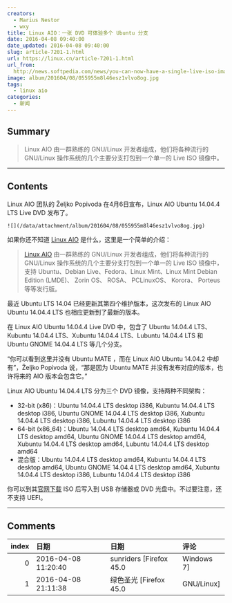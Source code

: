 ```yaml
---
creators:
  - Marius Nestor
  - wxy
title: Linux AIO：一张 DVD 可体验多个 Ubuntu 分支
date: 2016-04-08 09:40:00
date_updated: 2016-04-08 09:40:00
slug: article-7201-1.html
url: https://linux.cn/article-7201-1.html
url_from: 
  http://news.softpedia.com/news/you-can-now-have-a-single-live-iso-image-with-all-the-ubuntu-14-04-4-lts-flavors-502661.shtml
image: album/201604/08/055955m8l46esz1vlvo8og.jpg
tags:
  - linux aio
categories:
  - 新闻
---
```


## Summary

> Linux AIO 由一群熟练的 GNU/Linux 开发者组成，他们将各种流行的 GNU/Linux 操作系统的几个主要分支打包到一个单一的 Live ISO 镜像中。

***

<!-- more -->

## Contents

Linux AIO 团队的 Željko Popivoda 在4月6日宣布，Linux AIO Ubuntu 14.04.4 LTS Live DVD 发布了。

`![](/data/attachment/album/201604/08/055955m8l46esz1vlvo8og.jpg)`

如果你还不知道 [Linux AIO](http://linuxaio.net/) 是什么，这里是一个简单的介绍：

> 
> [Linux AIO](http://linuxaio.net/) 由一群熟练的 GNU/Linux 开发者组成，他们将各种流行的 GNU/Linux 操作系统的几个主要分支打包到一个单一的 Live ISO 镜像中，支持 Ubuntu、Debian Live、Fedora、Linux Mint、Linux Mint Debian Edition (LMDE)、 Zorin OS、 ROSA、 PCLinuxOS、 Korora、 Porteus 等等发行版。
> 
> 
> 

最近 Ubuntu LTS 14.04 已经更新其第四个维护版本，这次发布的 Linux AIO Ubuntu 14.04.4 LTS 也相应更新到了最新的版本。

在 Linux AIO Ubuntu 14.04.4 Live DVD 中，包含了 Ubuntu 14.04.4 LTS、Kubuntu 14.04.4 LTS、Xubuntu 14.04.4 LTS、Lubuntu 14.04.4 LTS 和 Ubuntu GNOME 14.04.4 LTS 等几个分支。

“你可以看到这里并没有 Ubuntu MATE ，而在 Linux AIO Ubuntu 14.04.2 中却有”，Željko Popivoda 说，“那是因为 Ubuntu MATE 并没有发布对应的版本，也许将来的 AIO 版本会包含它。”

Linux AIO Ubuntu 14.04.4 LTS 分为三个 DVD 镜像，支持两种不同架构：

* 32-bit (x86)：Ubuntu 14.04.4 LTS desktop i386, Kubuntu 14.04.4 LTS desktop i386, Ubuntu GNOME 14.04.4 LTS desktop i386, Xubuntu 14.04.4 LTS desktop i386, Lubuntu 14.04.4 LTS desktop i386
* 64-bit (x86\_64)：Ubuntu 14.04.4 LTS desktop amd64, Kubuntu 14.04.4 LTS desktop amd64, Ubuntu GNOME 14.04.4 LTS desktop amd64, Xubuntu 14.04.4 LTS desktop amd64, Lubuntu 14.04.4 LTS desktop amd64
* 混合版：Ubuntu 14.04.4 LTS desktop amd64, Kubuntu 14.04.4 LTS desktop amd64, Ubuntu GNOME 14.04.4 LTS desktop amd64, Xubuntu 14.04.4 LTS desktop i386, Lubuntu 14.04.4 LTS desktop i386

你可以到其[官网下载](http://linuxaio.net/downloads/linux-aio-ubuntu/lts-releases/) ISO 后写入到 USB 存储器或 DVD 光盘中。不过要注意，还不支持 UEFI。

***

## Comments

|   index | 日期                | 日期                               | 评论                         |
|--------:|:--------------------|:-----------------------------------|:-----------------------------|
|       0 | 2016-04-08 11:20:40 | sunriders [Firefox 45.0|Windows 7] | 这个其实挺好的@！～很方便    |
|       1 | 2016-04-08 21:11:38 | 绿色圣光 [Firefox 45.0|GNU/Linux]  | 方便用户挑选自己喜欢的，挺好 |
